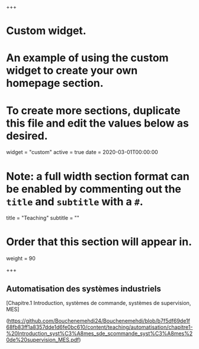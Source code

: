+++
# Custom widget.
# An example of using the custom widget to create your own homepage section.
# To create more sections, duplicate this file and edit the values below as desired.
widget = "custom"
active = true
date = 2020-03-01T00:00:00

# Note: a full width section format can be enabled by commenting out the `title` and `subtitle` with a `#`.
title = "Teaching"
subtitle = ""

# Order that this section will appear in.
weight = 90

+++
## Automatisation des systèmes industriels


[Chapitre.1 Introduction, systèmes de commande, systèmes de supervision, MES]

(https://github.com/Bouchenemehdi24/Bouchenemehdi/blob/b7f5df69de1f68fb83ff1a8357dde1d6fe0bc610/content/teaching/automatisation/chapitre1-%20Introduction_syst%C3%A8mes_sde_scommande_syst%C3%A8mes%20de%20supervision_MES.pdf)


</br>

